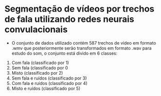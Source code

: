 # Segmentação de vídeos por trechos de fala utilizando redes neurais convulacionais


*   O conjunto de dados utilizado contém 587 trechos de vídeo em formato .wmv que posteriormente serão transformados em formato .wav para estudo do som, o conjunto está divido em 6 classes:
  1. Com fala (classificado por 1)
  2. Sem fala (classificado por 0
  3. Misto (classificado por 2)
  4. Sem fala e ruídos (classificado por 3)
  5. Com fala e ruídos (classificado por 4)
  6. Misto e ruídos (classificado por 5) 
